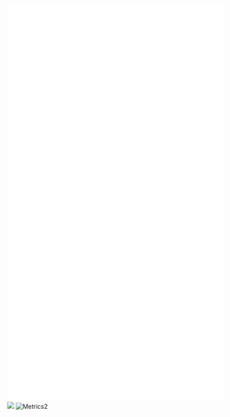 ![Metrics](/github-metrics.svg)
![](https://basalt-persistent-hosta.glitch.me/img.jpg)
![Metrics2](https://metrics.lecoq.io/GrzegorzCymborski?template=classic&base.indepth=false&config.timezone=Europe%2FBerlin)
